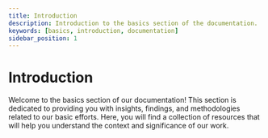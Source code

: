 ```yaml
---
title: Introduction
description: Introduction to the basics section of the documentation.
keywords: [basics, introduction, documentation]
sidebar_position: 1
---
```


# Introduction
Welcome to the basics section of our documentation! This section is dedicated to providing you with insights, findings, and methodologies related to our basic efforts. Here, you will find a collection of resources that will help you understand the context and significance of our work.